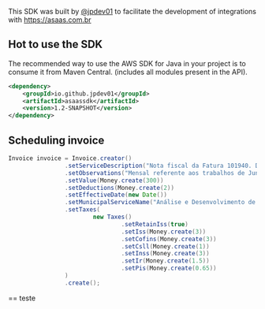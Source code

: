 This SDK was built by [@jpdev01](https://github.com/jpdev01) to facilitate the development of integrations with https://asaas.com.br

## Hot to use the SDK

The recommended way to use the AWS SDK for Java in your project is to consume it from Maven Central. (includes all modules present in the API).
```xml
<dependency>
    <groupId>io.github.jpdev01</groupId>
    <artifactId>asaassdk</artifactId>
    <version>1.2-SNAPSHOT</version>
</dependency>
```

## Scheduling invoice
```java
Invoice invoice = Invoice.creator()
                .setServiceDescription("Nota fiscal da Fatura 101940. Descrição dos Serviços: ANÁLISE E DESENVOLVIMENTO DE SISTEMAS")
                .setObservations("Mensal referente aos trabalhos de Junho.")
                .setValue(Money.create(300))
                .setDeductions(Money.create(2))
                .setEffectiveDate(new Date())
                .setMunicipalServiceName("Análise e Desenvolvimento de Sistemas")
                .setTaxes(
                        new Taxes()
                                .setRetainIss(true)
                                .setIss(Money.create(3))
                                .setCofins(Money.create(3))
                                .setCsll(Money.create(1))
                                .setInss(Money.create(3))
                                .setIr(Money.create(1.5))
                                .setPis(Money.create(0.65))
                )
                .create();
```
== teste